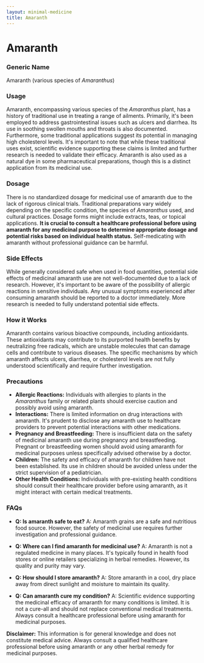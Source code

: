 ```yaml
---
layout: minimal-medicine
title: Amaranth
---
```


# Amaranth
### Generic Name
Amaranth (various species of *Amaranthus*)

### Usage

Amaranth, encompassing various species of the *Amaranthus* plant, has a history of traditional use in treating a range of ailments.  Primarily, it's been employed to address gastrointestinal issues such as ulcers and diarrhea.  Its use in soothing swollen mouths and throats is also documented.  Furthermore, some traditional applications suggest its potential in managing high cholesterol levels.  It's important to note that while these traditional uses exist,  scientific evidence supporting these claims is limited and further research is needed to validate their efficacy.  Amaranth is also used as a natural dye in some pharmaceutical preparations, though this is a distinct application from its medicinal use.

### Dosage

There is no standardized dosage for medicinal use of amaranth due to the lack of rigorous clinical trials.  Traditional preparations vary widely depending on the specific condition, the species of *Amaranthus* used, and cultural practices.  Dosage forms might include extracts, teas, or topical applications.  **It is crucial to consult a healthcare professional before using amaranth for any medicinal purpose to determine appropriate dosage and potential risks based on individual health status.**  Self-medicating with amaranth without professional guidance can be harmful.

### Side Effects

While generally considered safe when used in food quantities, potential side effects of medicinal amaranth use are not well-documented due to a lack of research.  However, it's important to be aware of the possibility of allergic reactions in sensitive individuals.  Any unusual symptoms experienced after consuming amaranth should be reported to a doctor immediately.  More research is needed to fully understand potential side effects.


### How it Works

Amaranth contains various bioactive compounds, including antioxidants. These antioxidants may contribute to its purported health benefits by neutralizing free radicals, which are unstable molecules that can damage cells and contribute to various diseases.  The specific mechanisms by which amaranth affects ulcers, diarrhea, or cholesterol levels are not fully understood scientifically and require further investigation.


### Precautions

* **Allergic Reactions:** Individuals with allergies to plants in the *Amaranthus* family or related plants should exercise caution and possibly avoid using amaranth.
* **Interactions:**  There is limited information on drug interactions with amaranth.  It's prudent to disclose any amaranth use to healthcare providers to prevent potential interactions with other medications.
* **Pregnancy and Breastfeeding:** There is insufficient data on the safety of medicinal amaranth use during pregnancy and breastfeeding.  Pregnant or breastfeeding women should avoid using amaranth for medicinal purposes unless specifically advised otherwise by a doctor.
* **Children:** The safety and efficacy of amaranth for children have not been established.  Its use in children should be avoided unless under the strict supervision of a pediatrician.
* **Other Health Conditions:** Individuals with pre-existing health conditions should consult their healthcare provider before using amaranth, as it might interact with certain medical treatments.


### FAQs

* **Q: Is amaranth safe to eat?** A: Amaranth grains are a safe and nutritious food source. However, the safety of medicinal use requires further investigation and professional guidance.

* **Q: Where can I find amaranth for medicinal use?** A:  Amaranth is not a regulated medicine in many places.  It's typically found in health food stores or online retailers specializing in herbal remedies.  However, its quality and purity may vary.

* **Q:  How should I store amaranth?** A: Store amaranth in a cool, dry place away from direct sunlight and moisture to maintain its quality.

* **Q:  Can amaranth cure my condition?** A:  Scientific evidence supporting the medicinal efficacy of amaranth for many conditions is limited.  It is not a cure-all and should not replace conventional medical treatments. Always consult a healthcare professional before using amaranth for medicinal purposes.

**Disclaimer:** This information is for general knowledge and does not constitute medical advice.  Always consult a qualified healthcare professional before using amaranth or any other herbal remedy for medicinal purposes.
